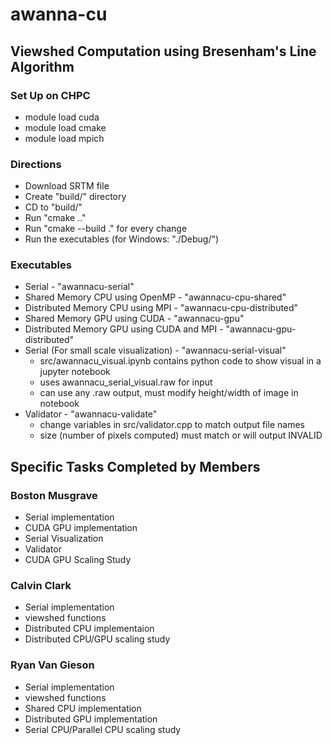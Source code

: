 # awanna-cu
## Viewshed Computation using Bresenham's Line Algorithm

### Set Up on CHPC
 - module load cuda
 - module load cmake
 - module load mpich

### Directions
 - Download SRTM file
 - Create "build/" directory
 - CD to "build/"
 - Run "cmake .."
 - Run "cmake --build ." for every change
 - Run the executables (for Windows: "./Debug/<executable>")

### Executables
 - Serial - "awannacu-serial"
 - Shared Memory CPU using OpenMP - "awannacu-cpu-shared"
 - Distributed Memory CPU using MPI - "awannacu-cpu-distributed"
 - Shared Memory GPU using CUDA - "awannacu-gpu"
 - Distributed Memory GPU using CUDA and MPI - "awannacu-gpu-distributed"
 - Serial (For small scale visualization) - "awannacu-serial-visual"
    - src/awannacu_visual.ipynb contains python code to show visual in a jupyter notebook
    - uses awannacu_serial_visual.raw for input
    - can use any .raw output, must modify height/width of image in notebook
 - Validator - "awannacu-validate"
    - change variables in src/validator.cpp to match output file names
    - size (number of pixels computed) must match or will output INVALID

## Specific Tasks Completed by Members
### Boston Musgrave
 - Serial implementation
 - CUDA GPU implementation
 - Serial Visualization
 - Validator
 - CUDA GPU Scaling Study
### Calvin Clark
- Serial implementation
- viewshed functions
- Distributed CPU implementaion
- Distributed CPU/GPU scaling study
### Ryan Van Gieson
- Serial implementation
- viewshed functions
- Shared CPU implementation
- Distributed GPU implementation
- Serial CPU/Parallel CPU scaling study